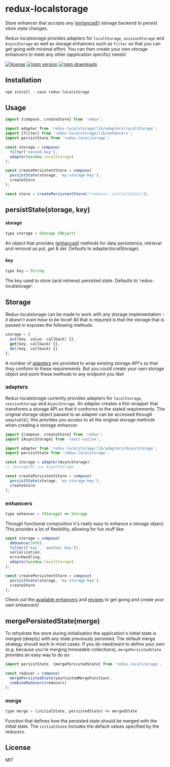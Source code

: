 redux-localstorage
==================

Store enhancer that accepts any ([enhanced!](#enhancers)) storage backend to persist store state changes.

Redux-localstorage provides adapters for `localStorage`, `sessionStorage` and `AsyncStorage` as well as storage enhancers such as `filter` so that you can get going with minimal effort. You can then create your own storage enhancers to meet any other (application specific) needs!

[![license](https://img.shields.io/npm/l/redux-localstorage.svg?style=flat-square)](https://www.npmjs.com/package/redux-localstorage)
[![npm version](https://img.shields.io/npm/v/redux-localstorage.svg?style=flat-square)](https://www.npmjs.com/package/redux-localstorage)
[![npm downloads](https://img.shields.io/npm/dm/redux-localstorage.svg?style=flat-square)](https://www.npmjs.com/package/redux-localstorage)

## Installation
```js
npm install --save redux-localstorage
```

## Usage
```js
import {compose, createStore} from 'redux';

import adapter from 'redux-localstorage/lib/adapters/localStorage';
import {filter} from 'redux-localstorage/lib/enhancers';
import persistState from 'redux-localstorage';

const storage = compose(
  filter('nested.key'),
  adapter(window.localStorage)
);

const createPersistentStore = compose(
  persistState(storage, 'my-storage-key'),
  createStore
);

const store = createPersistentStore(/*reducer, initialState*/);
```

## persistState(storage, key)
#### storage
```js
type storage = Storage (Object)
```
An object that provides ([enhanced](#enhancers)) methods for data persistence, retrieval and removal as put, get & del. Defaults to adapter(localStorage).

#### key
```js
type key = String
```
The key used to store (and retrieve) persisted state. Defaults to 'redux-localstorage'.


## Storage
Redux-localstorage can be made to work with any storage implementation - *it doesn't even have to be local!* All that is required is that the storage that is passed in exposes the following methods. 
```js
storage = {
  put(key, value, callback) {},
  get(key, callback) {},
  del(key, callback) {}
};
```
A number of [adapters](#adapters) are provided to wrap existing storage API's so that they conform to these requirements. But you could create your own storage object and point these methods to any endpoint you like!

### adapters
Redux-localstorage currently provides adapters for `localStorage`, `sessionStorage` and `AsyncStorage`. An adapter creates a thin wrapper that transforms a storage API so that it conforms to the stated requirements. The original storage object passed to an adapter can be accessed through `adapted[0]`; this provides you access to all the original storage methods when creating a storage enhancer.

```js
import {compose, createStore} from 'redux';
import {AsyncStorage} from 'react-native';

import adapter from 'redux-localstorage/lib/adapters/AsyncStorage';
import persistState from 'redux-localstorage';

const storage = adapter(AsyncStorage);
// storage[0] === AsyncStorage

const createPersistentStore = compose(
  persistState(storage, 'my-storage-key'),
  createStore
);
```

### enhancers
```js
type enhancer = (Storage) => Storage
```
Through functional composition it's really easy to enhance a storage object. This provides a lot of flexibility, allowing for fun stuff like:
```js
const storage = compose(
  debounce(1000),
  filter(['key', 'another.key']),
  serialization,
  errorHandling,
  adapter(window.localStorage)
);

const createPersistentStore = compose(
  persistState(storage, 'my-storage-key'),
  createStore
);
```
Check out the [available enhancers](/src/enhancers) and [recipes](/recipes) to get going and create your own enhancers!

## mergePersistedState(merge)
To rehydrate the store during initialisation the application's initial state is merged (deeply) with any state previously persisted. The default merge strategy should work in most cases. If you do need/want to define your own (e.g. because you're merging Immutable collections), `mergePersistedState` provides an easy way to do so:

```js
import persistState, {mergePersistedState} from 'redux-localstorage';

const reducer = compose(
  mergePersistedState(yourCustomMergeFunction),
  combineReducers(reducers)
);
``` 

### merge
```js
type merge = (initialState, persistedState) => mergedState
```
Function that defines how the persisted state should be merged with the initial state. The `initialState` includes the default values specified by the reducers. 

## License
MIT

